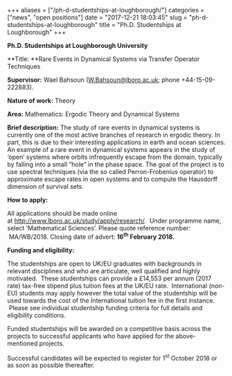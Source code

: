 +++
aliases = ["/ph-d-studentships-at-loughborough/"]
categories = ["news", "open positions"]
date = "2017-12-21 18:03:45"
slug = "ph-d-studentships-at-loughborough"
title = "Ph.D. Studentships at Loughborough"
+++
<div>

**Ph.D. Studentships at Loughborough University**

</div>

<div>

**Title: **Rare Events in Dynamical Systems via Transfer Operator
Techniques

</div>

<div>

**Supervisor:** Wael Bahsoun (<W.Bahsoun@lboro.ac.uk>; phone
+44-15-09-222883).

</div>

<div>

**Nature of work:** Theory

</div>

<div>

**Area:** Mathematics: Ergodic Theory and Dynamical Systems

</div>

<div>

**Brief description:** The study of rare events in dynamical systems is
currently one of the most active branches of research in ergodic theory.
In part, this is due to their interesting applications in earth and
ocean sciences. An example of a rare event in dynamical systems appears
in the study of ‘open’ systems where orbits infrequently escape from the
domain, typically by falling into a small “hole” in the phase space. The
goal of the project is to use spectral techniques (via the so called
Perron-Frobenius operator) to approximate escape rates in open systems
and to compute the Hausdorff dimension of survival sets.

</div>

<div>

**How to apply:**

</div>

<div>

All applications should be made online
at <http://www.lboro.ac.uk/study/apply/research/>.  Under programme
name, select ‘Mathematical Sciences’. Please quote reference number:
 MA/WB/2018. Closing date of advert: **16<sup>th</sup> February 2018.**

</div>

<div>

</div>

<div>

**Funding and eligibility:**

</div>

<div>

The studentships are open to UK/EU graduates with backgrounds in
relevant disciplines and who are articulate, well qualified and highly
motivated.  These studentships can provide a £14,553 per annum (2017
rate) tax-free stipend plus tuition fees at the UK/EU rate.
 International (non-EU) students may apply however the total value of
the studentship will be used towards the cost of the International
tuition fee in the first instance.  Please see individual studentship
funding criteria for full details and eligibility conditions.

</div>

<div>

Funded studentships will be awarded on a competitive basis across the
projects to successful applicants who have applied for the
above-mentioned projects.

</div>

<div>

Successful candidates will be expected to register for
1<sup>st</sup> October 2018 or as soon as possible thereafter.

</div>

<div>

</div>
